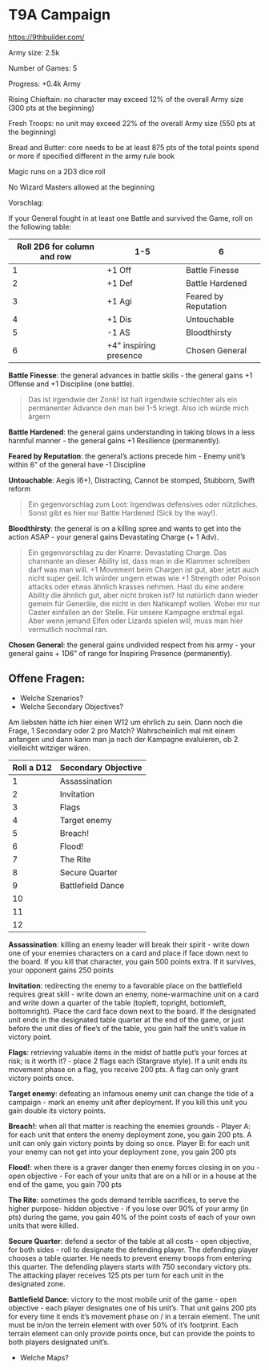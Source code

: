 # T9A Campaign

https://9thbuilder.com/

Army size: 2.5k  

Number of Games: 5  

Progress: +0.4k Army  

Rising Chieftain: no character may exceed 12% of the overall Army size (300 pts at the beginning)

Fresh Troops: no unit may exceed 22% of the overall Army size (550 pts at the beginning)

Bread and Butter: core needs to be at least 875 pts of the total points spend or more if specified different in the army rule book

Magic runs on a 2D3 dice roll

No Wizard Masters allowed at the beginning

Vorschlag:

If your General fought in at least one Battle and survived the Game, roll on the following table:

| Roll 2D6 for column and row | 1-5 | 6 |
| --- | --- | --- |
| 1 | +1 Off | Battle Finesse |
| 2 | +1 Def | Battle Hardened |
| 3 | +1 Agi | Feared by Reputation
| 4 | +1 Dis | Untouchable |
| 5 | -1 AS | Bloodthirsty |
| 6 | +4" inspiring presence | Chosen General |

**Battle Finesse**: the general advances in battle skills - the general gains +1 Offense and +1 Discipline (one battle).
> Das ist irgendwie der Zonk! Ist halt irgendwie schlechter als ein permanenter Advance den man bei 1-5 kriegt. Also ich würde mich ärgern

**Battle Hardened**: the general gains understanding in taking blows in a less harmful manner - the general gains +1 Resilience (permanently).

**Feared by Reputation**: the general’s actions precede him - Enemy unit’s within 6” of the general have -1 Discipline

**Untouchable**: Aegis (6+), Distracting, Cannot be stomped, Stubborn, Swift reform
> Ein gegenvorschlag zum Loot: Irgendwas defensives oder nützliches. Sonst gibt es hier nur Battle Hardened (Sick by the way!).

**Bloodthirsty**: the general is on a killing spree and wants to get into the action ASAP - your general gains Devastating Charge (+ 1 Adv).

> Ein gegenvorschlag zu der Knarre: Devastating Charge. Das charmante an dieser Ability ist, dass man in die Klammer schreiben darf was man will. +1 Movement beim Chargen ist gut, aber jetzt auch nicht super geil. Ich würder ungern etwas wie +1 Strength oder Poison attacks oder etwas ähnlich krasses nehmen. Hast du eine andere Ability die ähnlich gut, aber nicht broken ist? Ist natürlich dann wieder gemein für Generäle, die nicht in den Nahkampf wollen. Wobei mir nur Caster einfallen an der Stelle. Für unsere Kampagne erstmal egal. Aber wenn jemand Elfen oder Lizards spielen will, muss man hier vermutlich nochmal ran.

**Chosen General**: the general gains undivided respect from his army - your general gains + 1D6” of range for Inspiring Presence (permanently). 

## Offene Fragen:

- Welche Szenarios? 
 - Welche Secondary Objectives?

Am liebsten hätte ich hier einen W12 um ehrlich zu sein. Dann noch die Frage, 1 Secondary oder 2 pro Match? Wahrscheinlich mal mit einem anfangen und dann kann man ja nach der Kampagne evaluieren, ob 2 vielleicht witziger wären.

| Roll a D12 | Secondary Objective | 
| --- | --- |
| 1 | Assassination |
| 2 | Invitation |
| 3 | Flags |
| 4 | Target enemy |
| 5 | Breach! |
| 6 | Flood! |
| 7 | The Rite |
| 8 | Secure Quarter |
| 9 | Battlefield Dance |
| 10 |  |
| 11 |  |
| 12 |  |

**Assassination**: killing an enemy leader will break their spirit - write down one of your enemies characters on a card and place if face down next to the board. If you kill that character, you gain 500 points extra. If it survives, your opponent gains 250 points

**Invitation**: redirecting the enemy to a favorable place on the battlefield requires great skill - write down an enemy, none-warmachine unit on a card and write down a quarter of the table (topleft, topright, bottomleft, bottomright). Place the card face down next to the board. If the designated unit ends in the designated table quarter at the end of the game, or just before the unit dies of flee’s of the table, you gain half the unit’s value in victory point.

**Flags**: retrieving valuable items in the midst of battle put’s your forces at risk; is it worth it?  - place 2 flags each (Stargrave style). If a unit ends its movement phase on a flag, you receive 200 pts. A flag can only grant victory points once. 

**Target enemy**: defeating an infamous enemy unit can change the tide of a campaign  - mark an enemy unit after deployment. If you kill this unit you gain double its victory points. 

**Breach!**: when all that matter is reaching the enemies grounds - Player A: for each unit that enters the enemy deployment zone, you gain 200 pts. A unit can only gain victory points by doing so once. Player B: for each unit your enemy can not get into your deployment zone, you gain 200 pts

**Flood!**: when there is a graver danger then enemy forces closing in on you -  open objective - For each of your units that are on a hill or in a house at the end of the game, you gain 700 pts

**The Rite**: sometimes the gods demand terrible sacrifices, to serve the higher purpose- hidden objective - if you lose over 90% of your army (in pts) during the game, you gain 40% of the point costs of each of your own units that were killed. 

**Secure Quarter**: defend a sector of the table at all costs - open objective, for both sides - roll to designate the defending player. The defending player chooses a table quarter. He needs to prevent enemy troops from entering this quarter. The defending players starts with 750 secondary victory pts. The attacking player receives 125 pts per turn for each unit in the designated zone. 

**Battlefield Dance**: victory to the most mobile unit of the game - open objective - each player designates one of his unit’s. That unit gains 200 pts for every time it ends it’s movement phase on / in a terrain element. The unit must be in/on the terrein element with over 50% of it’s footprint. Each terrain element can only provide points once, but can provide the points to both players designated unit’s. 




 - Welche Maps? 

